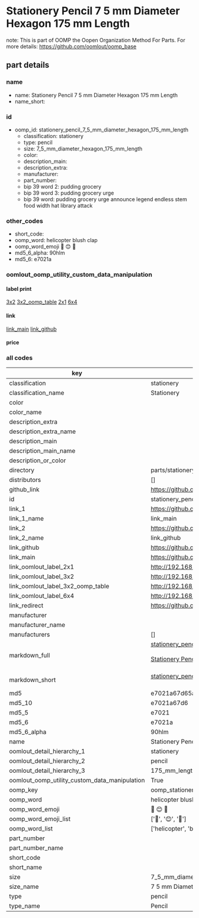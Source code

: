 # Stationery Pencil 7 5 mm Diameter Hexagon 175 mm Length  

note: This is part of OOMP the Oopen Organization Method For Parts. For more details: https://github.com/oomlout/oomp_base

##  part details
  







### name
* name: Stationery Pencil 7 5 mm Diameter Hexagon 175 mm Length
* name_short: 
### id
* oomp_id: stationery_pencil_7_5_mm_diameter_hexagon_175_mm_length
  * classification: stationery
  * type: pencil
  * size: 7_5_mm_diameter_hexagon_175_mm_length
  * color: 
  * description_main: 
  * description_extra: 
  * manufacturer: 
  * part_number: 
  * bip 39 word 2: pudding grocery
  * bip 39 word 3: pudding grocery urge
  * bip 39 word: pudding grocery urge announce legend endless stem food width hat library attack

### other_codes
* short_code: 
* oomp_word: helicopter blush clap
* oomp_word_emoji :helicopter: :blush: :clap:
* md5_6_alpha: 90hlm
* md5_6: e7021a






### oomlout_oomp_utility_custom_data_manipulation
#### label print
[3x2](http://192.168.1.245:1112/?label=oomp%2090hlm)
[3x2_oomp_table](http://192.168.1.108:1112/?label=oomp%2090hlm)
[2x1](http://192.168.1.242:1112/?label=oomp%2090hlm)
[6x4](http://192.168.1.55:1112/?label=oomp%2090hlm)    

#### link

[link_main](https://github.com/oomlout/oomlout_oomp_version_1_messy/tree/main/parts/stationery_pencil_7_5_mm_diameter_hexagon_175_mm_length) [link_github](https://github.com/oomlout/oomlout_oomp_version_1_messy/tree/main/parts/stationery_pencil_7_5_mm_diameter_hexagon_175_mm_length)                             

#### price







### all codes 
| key | value |  
| --- | --- |  
| classification | stationery |  
| classification_name | Stationery |  
| color |  |  
| color_name |  |  
| description_extra |  |  
| description_extra_name |  |  
| description_main |  |  
| description_main_name |  |  
| description_or_color |   |  
| directory | parts/stationery_pencil_7_5_mm_diameter_hexagon_175_mm_length |  
| distributors | [] |  
| github_link | https://github.com/oomlout/oomlout_oomp_part_src/tree/main/parts/stationery_pencil_7_5_mm_diameter_hexagon_175_mm_length |  
| id | stationery_pencil_7_5_mm_diameter_hexagon_175_mm_length |  
| link_1 | https://github.com/oomlout/oomlout_oomp_version_1_messy/tree/main/parts/stationery_pencil_7_5_mm_diameter_hexagon_175_mm_length |  
| link_1_name | link_main |  
| link_2 | https://github.com/oomlout/oomlout_oomp_version_1_messy/tree/main/parts/stationery_pencil_7_5_mm_diameter_hexagon_175_mm_length |  
| link_2_name | link_github |  
| link_github | https://github.com/oomlout/oomlout_oomp_version_1_messy/tree/main/parts/stationery_pencil_7_5_mm_diameter_hexagon_175_mm_length |  
| link_main | https://github.com/oomlout/oomlout_oomp_version_1_messy/tree/main/parts/stationery_pencil_7_5_mm_diameter_hexagon_175_mm_length |  
| link_oomlout_label_2x1 | http://192.168.1.242:1112/?label=oomp%2090hlm |  
| link_oomlout_label_3x2 | http://192.168.1.245:1112/?label=oomp%2090hlm |  
| link_oomlout_label_3x2_oomp_table | http://192.168.1.108:1112/?label=oomp%2090hlm |  
| link_oomlout_label_6x4 | http://192.168.1.55:1112/?label=oomp%2090hlm |  
| link_redirect | https://github.com/oomlout/oomlout_oomp_version_1_messy/tree/main/parts/stationery_pencil_7_5_mm_diameter_hexagon_175_mm_length |  
| manufacturer |  |  
| manufacturer_name |  |  
| manufacturers | [] |  
| markdown_full | [stationery_pencil_7_5_mm_diameter_hexagon_175_mm_length](none)<br>[](none)<br>[Stationery Pencil 7 5 Mm Diameter Hexagon 175 Mm Length](none)<br><br> |  
| markdown_short | [stationery_pencil_7_5_mm_diameter_hexagon_175_mm_length](none)<br><br> |  
| md5 | e7021a67d65adaa926bfc095ded9b569 |  
| md5_10 | e7021a67d6 |  
| md5_5 | e7021 |  
| md5_6 | e7021a |  
| md5_6_alpha | 90hlm |  
| name | Stationery Pencil 7 5 mm Diameter Hexagon 175 mm Length |  
| oomlout_detail_hierarchy_1 | stationery |  
| oomlout_detail_hierarchy_2 | pencil |  
| oomlout_detail_hierarchy_3 | 175_mm_length |  
| oomlout_oomp_utility_custom_data_manipulation | True |  
| oomp_key | oomp_stationery_pencil_7_5_mm_diameter_hexagon_175_mm_length |  
| oomp_word | helicopter blush clap |  
| oomp_word_emoji | :helicopter: :blush: :clap: |  
| oomp_word_emoji_list | [':helicopter:', ':blush:', ':clap:'] |  
| oomp_word_list | ['helicopter', 'blush', 'clap'] |  
| part_number |  |  
| part_number_name |  |  
| short_code |  |  
| short_name |  |  
| size | 7_5_mm_diameter_hexagon_175_mm_length |  
| size_name | 7 5 mm Diameter Hexagon 175 mm Length |  
| type | pencil |  
| type_name | Pencil |  
